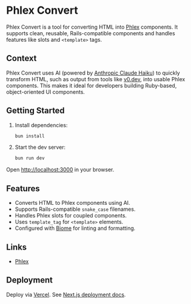 # Phlex Convert

Phlex Convert is a tool for converting HTML into [Phlex](https://phlex.fun) components. It supports clean, reusable, Rails-compatible components and handles features like slots and `<template>` tags.

## Context

Phlex Convert uses AI (powered by [Anthropic Claude Haiku](https://www.anthropic.com/index/claude)) to quickly transform HTML, such as output from tools like [v0.dev](https://v0.dev), into usable Phlex components. This makes it ideal for developers building Ruby-based, object-oriented UI components.

## Getting Started

1. Install dependencies:
   ```bash
   bun install
   ```
2. Start the dev server:
   ```bash
   bun run dev
   ```

Open [http://localhost:3000](http://localhost:3000) in your browser.

## Features

- Converts HTML to Phlex components using AI.
- Supports Rails-compatible `snake_case` filenames.
- Handles Phlex slots for coupled components.
- Uses `template_tag` for `<template>` elements.
- Configured with [Biome](https://biomejs.dev) for linting and formatting.

## Links

- [Phlex](https://phlex.fun)

## Deployment

Deploy via [Vercel](https://vercel.com). See [Next.js deployment docs](https://nextjs.org/docs/app/building-your-application/deploying).
